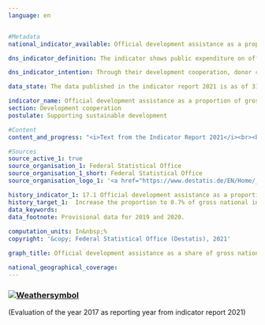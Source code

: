 ```yaml
---
language: en    


#Metadata    
national_indicator_available: Official development assistance as a proportion of gross national income<br><br>    

dns_indicator_definition: The indicator shows public expenditure on official development assistance (ODA) as a percentage of gross national income (GNI). Since 2018, it has been calculated using the grant-equivalent method.    

dns_indicator_intention: Through their development cooperation, donor countries play a role in reducing global poverty, preventing humanitarian need, safeguarding peace, achieving democracy, making globalisation fair and protecting the environment. To live up to that responsibility, the German Government has committed itself to the target, originally set by the UN General Assembly in 1970, of raising its ODA expenditure to 0.7% of its GNI. For the indicator maintained in the German Sustainable Development Strategy, the aim is to reach that target by the year 2030.    

data_state: The data published in the indicator report 2021 is as of 31.12.2020. The data shown on the DNS-Online-Platform is updated regularly, so that more current data may be available online than published in the indicator report 2021.    

indicator_name: Official development assistance as a proportion of gross national income<br><br>    
section: Development cooperation    
postulate: Supporting sustainable development    

#Content    
content_and_progress: "<i>Text from the Indicator Report 2021</i><br><br>The data on which the indicator is based are the statistics on German official development assistance which are compiled by the Federal Statistical Office on behalf of the Federal Ministry for Economic Cooperation and Development. Whether a flow is counted as ODA is determined by guidelines issued by the OECD Development Assistance Committee (DAC). ODA comprises public funds spent in order to advance the economic and social development of developing countries. It primarily includes expenditure for financial and technical cooperation with developing countries, humanitarian aid and development-cooperation contributions to multilateral institutions such as the United Nations, the European Union, the World Bank or regional development banks. Under certain conditions, spending on peace missions, debt relief and certain items of development expenditure in the donor country – such as tuition costs for students from developing countries, domestic spending on refugees and funding for development-related research – can also be counted as ODA.<br><br>The DAC also defines the list of developing countries eligible for ODA. This includes the least developed countries (LDCs) as well as other countries with low and medium per capita GNI. As a rule, the list is updated every three years. Changes in the indicator may therefore be the result of one or more countries being added to or removed from the list.<br><br>In 2018, there was a change in the way ODA loans are evaluated, in that the previous net-flows principle was replaced by the grant-equivalent method. In this method, only the grant element of an ODA loan, once calculated, is counted as ODA. The intention behind the new methodology is to make ODA grants and ODA loans comparable.<br><br>As calculated using the new method, Germany’s ODA came to EUR 21.6 billion in 2019, slightly higher than the EUR 21.2 billion recorded for 2018. In both years, ODA accounted for 0.61% of Germany’s GNI. For comparison, net ODA spending (using the evaluation method that was standard until 2017) came to around EUR 21.5 billion in 2019. This represented a 1% drop from the previous year’s figure of EUR 21.8 billion.<br><br>On the international scale, in 2019 Germany was once again the second-largest contributor in absolute terms, after the United States and ahead of the UK (provisional figures). Germany’s ODA: GNI ration of 0.61% was higher than the average for EU members of the DAC, which was 0.48% according to the provisional figures. Germany had the sixth-highest ODA: GNI ratio among the 29 members of the DAC. According to the provisional figures for 2019, the international target of 0.7% was met by five DAC countries: Luxembourg, Norway, Sweden, Denmark and the UK.<br><br>In addition to official development cooperation, private funds are also provided by such organisations as churches, foundations and associations.<br><br>These chiefly take the form of contributions and donations. This private development cooperation, which does not affect the ODA figures, amounted to EUR 1.36 billion in 2019, the equivalent of a 0.04% share of GNI. Private direct investment in developing countries came to EUR 10.2 billion in 2019, according to the preliminary data."    

#Sources    
source_active_1: true
source_organisation_1: Federal Statistical Office
source_organisation_1_short: Federal Statistical Office
source_organisation_logo_1: '<a href="https://www.destatis.de/EN/Home/_node.html"><img src="https://g205sdgs.github.io/sdg-indicators/public/LogosEn/destatis.png" alt=" Federal Statistical Office" title="Click here to visit the homepage of the organization" style="border: transparent"/></a>'    

history_indicator_1: 17.1 Official development assistance as a proportion of gross national income                    
history_target_1:  Increase the proportion to 0.7% of gross national income by 2030    
data_keywords:    
data_footnote: Provisional data for 2019 and 2020.    
    
computation_units: In&nbsp;%    
copyright: '&copy; Federal Statistical Office (Destatis), 2021'    

graph_title: Official development assistance as a share of gross national income    

national_geographical_coverage:     
---    
```

<div>
  <div class="my-header">
    <h3>
      <a href="https://sustainabledevelopment-deutschland.github.io/en/status/"><img src="https://g205sdgs.github.io/sdg-indicators/public/Wettersymbole/Sonne.png" title="If the trend continues, the target value will be met or the difference between the target value and the current value will be less than 5&nbsp;%" alt="Weathersymbol" />
      </a>
    </h3>
  </div>
  <div class="my-header-note">
    <span> (Evaluation of the year 2017 as reporting year from indicator report 2021)</span>
  </div>
</div>